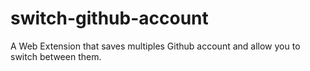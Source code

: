 # switch-github-account
A Web Extension that saves multiples Github account and allow you to switch between them.
